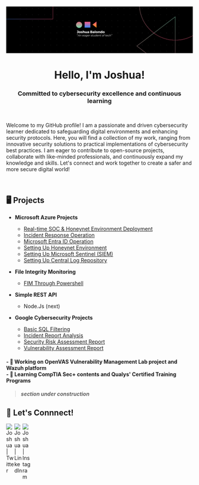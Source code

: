 ![banner](https://github.com/Joshua01X/Joshua01X/blob/main/banner.png?raw=true)

<h1 align="center">Hello, I'm Joshua! </h1>
<h3 align="center"> Committed to cybersecurity excellence and continuous learning </h3><br>

Welcome to my GitHub profile! I am a passionate and driven cybersecurity learner dedicated to safeguarding digital environments and enhancing security protocols. Here, you will find a collection of my work, ranging from innovative security solutions to practical implementations of cybersecurity best practices. I am eager to contribute to open-source projects, collaborate with like-minded professionals, and continuously expand my knowledge and skills. Let's connect and work together to create a safer and more secure digital world!</p><br>

## 🖥️ Projects

- <b>Microsoft Azure Projects</b>
  - [Real-time SOC & Honeynet Environment Deployment](https://github.com/Joshua01X/CLOUD-SOC)
  - [Incident Response Operation](https://github.com/Joshua01X/Incident-Response-Operation)
  - [Microsoft Entra ID Operation](https://github.com/Joshua01X/Users-And-Groups-Management)
  - [Setting Up Honeynet Environment](https://github.com/Joshua01X/Honeynet-Configuration)
  - [Setting Up Microsoft Sentinel (SIEM)](https://github.com/Joshua01X/SIEM-Configuration)
  - [Setting Up Central Log Repository](https://github.com/Joshua01X/LAW-Configuration)

- <b>File Integrity Monitoring</b>
  - [FIM Through Powershell](https://github.com/Joshua01X/FIM-Through-Powershell)
 
- <b>Simple REST API</b>
  - Node.Js (next)

- <b>Google Cybersecurity Projects</b>
  - [Basic SQL Filtering](https://github.com/Joshua01X/Basic-SQL-Filtering)
  - [Incident Report Analysis](https://github.com/Joshua01X/Incident-Report-Analysis)
  - [Security Risk Assessment Report](https://github.com/Joshua01X/Risk-Assessment-Report)
  - [Vulnerability Assessment Report](https://github.com/Joshua01X/Vulnerability-Assessment)



<h4> - 🔭 Working on OpenVAS Vulnerability Management Lab project and Wazuh platform <br>
- 🌱 Learning CompTIA Sec+ contents and Qualys' Certified Training Programs </h4>

> <h5>section under construction</h5>
## 🔗 Let's Connnect!

[<img align="left" alt="Joshua | Twitter" width="22px" src="https://cdn.jsdelivr.net/npm/simple-icons@v3/icons/twitter.svg" />][twitter]
[<img align="left" alt="Joshua | LinkedIn" width="22px" src="https://cdn.jsdelivr.net/npm/simple-icons@v3/icons/linkedin.svg" />][linkedin]
[<img align="left" alt="Joshua | Instagram" width="22px" src="https://cdn.jsdelivr.net/npm/simple-icons@v3/icons/instagram.svg" />][instagram]

[twitter]: https://twitter.com/
[instagram]: https://www.instagram.com/
[linkedin]: https://linkedin.com/in/

